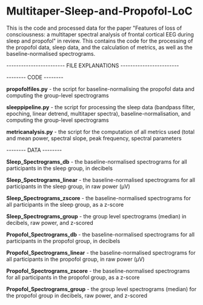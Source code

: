 # Multitaper-Sleep-and-Propofol-LoC
This is the code and processed data for the paper "Features of loss of consciousness: a multitaper spectral analysis of frontal cortical EEG during sleep and propofol" in review.
This contains the code for the processing of the propofol data, sleep data, and the calculation of metrics, as well as the baseline-normalised spectrograms.

------------------------ FILE EXPLANATIONS ------------------------ 

-------- CODE --------

**propofolfiles.py** - the script for baseline-normalising the propofol data and computing the group-level spectrograms

**sleeppipeline.py** - the script for processing the sleep data (bandpass filter, epoching, linear detrend, multitaper spectra), baseline-normalisation, and computing the group-level spectrograms

**metricanalysis.py** - the script for the computation of all metrics used (total and mean power, spectral slope, peak frequency, spectral parameters


-------- DATA --------

**Sleep_Spectrograms_db** - the baseline-normalised spectrograms for all participants in the sleep group, in decibels

**Sleep_Spectrograms_linear** - the baseline-normalised spectrograms for all participants in the sleep group, in raw power (µV)

**Sleep_Spectrograms_zscore** - the baseline-normalised spectrograms for all participants in the sleep group, as a z-score

**Sleep_Spectrograms_group** - the group level spectrograms (median) in decibels, raw power, and z-scored

**Propofol_Spectrograms_db** - the baseline-normalised spectrograms for all participants in the propofol group, in decibels

**Propofol_Spectrograms_linear** - the baseline-normalised spectrograms for all participants in the propofol group, in raw power (µV)

**Propofol_Spectrograms_zscore** - the baseline-normalised spectrograms for all participants in the propofol group, as a z-score

**Propofol_Spectrograms_group** - the group level spectrograms (median) for the propofol group in decibels, raw power, and z-scored


